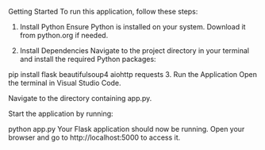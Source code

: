 
Getting Started
To run this application, follow these steps:

1. Install Python
Ensure Python is installed on your system. Download it from python.org if needed.

2. Install Dependencies
Navigate to the project directory in your terminal and install the required Python packages:


pip install flask beautifulsoup4 aiohttp requests
3. Run the Application
Open the terminal in Visual Studio Code.

Navigate to the directory containing app.py.

Start the application by running:


python app.py
Your Flask application should now be running. Open your browser and go to http://localhost:5000 to access it.

